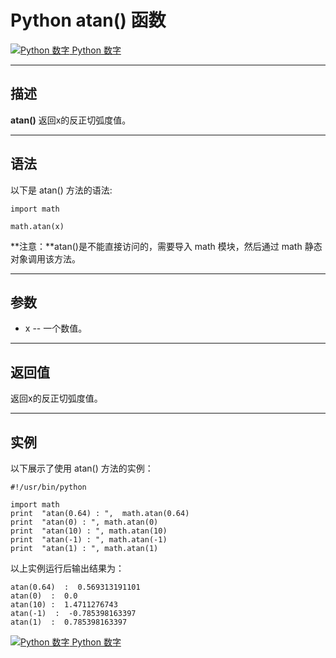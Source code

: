 Python atan() 函数
================

 [![Python 数字](../images/up.gif) Python 数字](python-numbers.html)

* * *

描述
--

**atan()** 返回x的反正切弧度值。

* * *

语法
--

以下是 atan() 方法的语法:
```
import math

math.atan(x)
```
**注意：**atan()是不能直接访问的，需要导入 math 模块，然后通过 math 静态对象调用该方法。

* * *

参数
--

*   x -- 一个数值。

* * *

返回值
---

返回x的反正切弧度值。

* * *

实例
--

以下展示了使用 atan() 方法的实例：
```
#!/usr/bin/python   

import math   
print  "atan(0.64) : ",  math.atan(0.64)   
print  "atan(0) : ", math.atan(0) 
print  "atan(10) : ", math.atan(10)
print  "atan(-1) : ", math.atan(-1)
print  "atan(1) : ", math.atan(1)
```
以上实例运行后输出结果为：
```
atan(0.64)  :  0.569313191101
atan(0)  :  0.0
atan(10) :  1.4711276743
atan(-1)  :  -0.785398163397 
atan(1)  :  0.785398163397
```
 [![Python 数字](../images/up.gif) Python 数字](python-numbers.html)